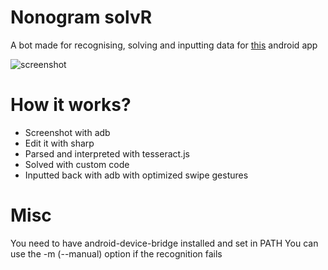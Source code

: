 # Nonogram solvR
A bot made for recognising, solving and inputting data for [this](https://play.google.com/store/apps/details?id=com.easybrain.nonogram) android app

![screenshot](https://github.com/Chicken112/nonogram-solver/blob/main/nonogramsolver.png)

# How it works?
 - Screenshot with adb
 - Edit it with sharp
 - Parsed and interpreted with tesseract.js
 - Solved with custom code
 - Inputted back with adb with optimized swipe gestures

# Misc
You need to have android-device-bridge installed and set in PATH
You can use the -m (--manual) option if the recognition fails
